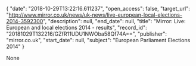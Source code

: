 {
  "date": "2018-10-29T13:22:16.611237", 
  "open_access": false, 
  "target_url": "http://www.mirror.co.uk/news/uk-news/live-european-local-elections-2014-3592300", 
  "description": null, 
  "end_date": null, 
  "title": "Mirror: Live: European and local elections 2014 - results", 
  "record_id": "20181029T132216/GZfR11UDU1NWOba58Qf74A==", 
  "publisher": "mirror.co.uk", 
  "start_date": null, 
  "subject": "European Parliament Elections 2014"
}

None